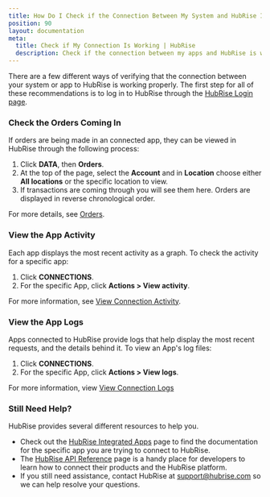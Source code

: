 ```yaml
---
title: How Do I Check if the Connection Between My System and HubRise Is Working?
position: 90
layout: documentation
meta:
  title: Check if My Connection Is Working | HubRise
  description: Check if the connection between my apps and HubRise is working. This can be done by checking orders coming in and app activity on the HubRise back office.
---
```


There are a few different ways of verifying that the connection between your system or app to HubRise is working properly. The first step for all of these recommendations is to log in to HubRise through the [HubRise Login page](https://manager.hubrise.com/login).

### Check the Orders Coming In

If orders are being made in an connected app, they can be viewed in HubRise through the following process:

1. Click **DATA**, then **Orders**.
2. At the top of the page, select the **Account** and in **Location** choose either **All locations** or the specific location to view.
3. If transactions are coming through you will see them here. Orders are displayed in reverse chronological order.

For more details, see [Orders](/docs/data/#orders).

### View the App Activity

Each app displays the most recent activity as a graph. To check the activity for a specific app:

1. Click **CONNECTIONS**.
2. For the specific App, click **Actions > View activity**.

For more information, see [View Connection Activity](/docs/connections/#view-connection-activity).

### View the App Logs

Apps connected to HubRise provide logs that help display the most recent requests, and the details behind it. To view an App's log files:

1. Click **CONNECTIONS**.
2. For the specific App, click **Actions > View logs**.

For more information, view [View Connection Logs](docs/connections/#view-connection-logs)

### Still Need Help?

HubRise provides several different resources to help you.

- Check out the [HubRise Integrated Apps](/apps/) page to find the documentation for the specific app you are trying to connect to HubRise.
- The [HubRise API Reference](/developers/api/general-concepts) page is a handy place for developers to learn how to connect their products and the HubRise platform.
- If you still need assistance, contact HubRise at [support@hubrise.com](mailto:support@hubrise.com) so we can help resolve your questions.
